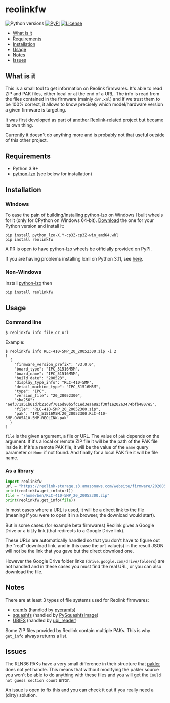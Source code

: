 # reolinkfw

<p align="left">
<a><img alt="Python versions" src="https://img.shields.io/pypi/pyversions/reolinkfw"></a>
<a href="https://pypi.org/project/reolinkfw/"><img alt="PyPI" src="https://img.shields.io/pypi/v/reolinkfw"></a>
<!-- <a href="https://github.com/psf/black"><img alt="Code style: black" src="https://img.shields.io/badge/code%20style-black-000000.svg"></a> -->
<a href="https://github.com/AT0myks/reolink-fw/blob/main/LICENSE"><img alt="License" src="https://img.shields.io/pypi/l/reolinkfw"></a>
</p>

* [What is it](#what-is-it)
* [Requirements](#requirements)
* [Installation](#installation)
* [Usage](#usage)
* [Notes](#notes)
* [Issues](#issues)

## What is it

This is a small tool to get information on Reolink firmwares.
It's able to read ZIP and PAK files, either local or at the end of a URL.
The info is read from the files contained in the firmware (mainly `dvr.xml`) and if we trust them to be 100% correct, it allows to know precisely which model/hardware version a given firmware is targeting.

It was first developed as part of [another Reolink-related project](https://github.com/AT0myks/reolink-fw-archive) but became its own thing.

Currently it doesn't do anything more and is probably not that useful outside of this other project.

## Requirements

- Python 3.9+
- [python-lzo](https://github.com/jd-boyd/python-lzo) (see below for installation)

## Installation

### Windows

To ease the pain of building/installing python-lzo on Windows I built wheels for it (only for CPython on Windows 64-bit).
[Download](https://github.com/AT0myks/reolink-fw/releases/tag/v1.0.0) the one for your Python version and install it:

```
pip install python_lzo-X.Y-cp3Z-cp3Z-win_amd64.whl
pip install reolinkfw
```

A [PR](https://github.com/jd-boyd/python-lzo/pull/65) is open to have python-lzo wheels be officially provided on PyPI.

If you are having problems installing lxml on Python 3.11, see [here](https://stackoverflow.com/a/33785756).

### Non-Windows

Install [python-lzo](https://github.com/jd-boyd/python-lzo#installation) then

```
pip install reolinkfw
```

## Usage

### Command line

```
$ reolinkfw info file_or_url
```

Example:

```
$ reolinkfw info RLC-410-5MP_20_20052300.zip -i 2
[
  {
    "firmware_version_prefix": "v3.0.0",
    "board_type": "IPC_51516M5M",
    "board_name": "IPC_51516M5M",
    "build_date": "200523",
    "display_type_info": "RLC-410-5MP",
    "detail_machine_type": "IPC_51516M5M",
    "type": "IPC",
    "version_file": "20_20052300",
    "sha256": "6ef371a51b61d7b21d8f7016d90b5fc1ed3eaa8a3f30f1e202a3474bfb4807e5",
    "file": "RLC-410-5MP_20_20052300.zip",
    "pak": "IPC_51516M5M.20_20052300.RLC-410-5MP.OV05A10.5MP.REOLINK.pak"
  }
]
```

`file` is the given argument, a file or URL. The value of `pak` depends on the
argument. If it's a local or remote ZIP file it will be the path of the PAK file
inside it. If it's a remote PAK file, it will be the value of the `name` query
parameter or `None` if not found. And finally for a local PAK file it will be
file name.

### As a library

```py
import reolinkfw
url = "https://reolink-storage.s3.amazonaws.com/website/firmware/20200523firmware/RLC-410-5MP_20_20052300.zip"
print(reolinkfw.get_info(url))
file = "/home/ben/RLC-410-5MP_20_20052300.zip"
print(reolinkfw.get_info(file))
```

In most cases where a URL is used, it will be a direct link to the file (meaning if you were to open it in a browser, the download would start).

But in some cases (for example beta firmwares) Reolink gives a Google Drive or a bit.ly link (that redirects to a Google Drive link).

These URLs are automatically handled so that you don't have to figure out the "real" download link, and in this case the `url` value(s) in the result JSON will not be the link that you gave but the direct download one.

However the Google Drive folder links (`drive.google.com/drive/folders`) are not handled and in these cases you must find the real URL, or you can also download the file.

## Notes

There are at least 3 types of file systems used for Reolink firmwares:
- [cramfs](https://www.kernel.org/doc/html/latest/filesystems/cramfs.html) (handled by [pycramfs](https://github.com/AT0myks/pycramfs))
- [squashfs](https://www.kernel.org/doc/html/latest/filesystems/squashfs.html) (handled by [PySquashfsImage](https://github.com/matteomattei/PySquashfsImage))
- [UBIFS](https://www.kernel.org/doc/html/latest/filesystems/ubifs.html) (handled by [ubi_reader](https://github.com/jrspruitt/ubi_reader))

Some ZIP files provided by Reolink contain multiple PAKs. This is why `get_info` always returns a list.

## Issues

The RLN36 PAKs have a very small difference in their structure that [pakler](https://github.com/vmallet/pakler) does not yet handle.
This means that without modifying the pakler source you won't be able to do anything with these files and you will get the `Could not guess section count` error.

An [issue](https://github.com/vmallet/pakler/issues/1) is open to fix this and you can check it out if you really need a (dirty) solution.
